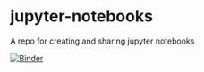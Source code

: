 # jupyter-notebooks
A repo for creating and sharing jupyter notebooks

[![Binder](https://mybinder.org/badge_logo.svg)](https://mybinder.org/v2/gh/andimity/jupyter-notebooks/HEAD)